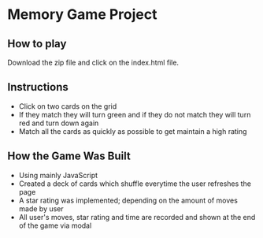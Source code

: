 # Memory Game Project

## How to play
Download the zip file and click on the index.html file. 

## Instructions
* Click on two cards on the grid
* If they match they will turn green and if they do not match they will turn red and turn down again 
* Match all the cards as quickly as possible to get maintain a high rating 

## How the Game Was Built
* Using mainly JavaScript 
* Created a deck of cards which shuffle everytime the user refreshes the page
* A star rating was implemented; depending on the amount of moves made by user
* All user's moves, star rating and time are recorded and shown at the end of the game via modal
